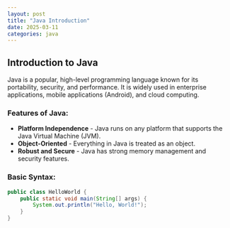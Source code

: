 ```yaml
---
layout: post
title: "Java Introduction"
date: 2025-03-11
categories: java
---
```


## Introduction to Java

Java is a popular, high-level programming language known for its portability, security, and performance. It is widely used in enterprise applications, mobile applications (Android), and cloud computing.

### Features of Java:
- **Platform Independence** - Java runs on any platform that supports the Java Virtual Machine (JVM).
- **Object-Oriented** - Everything in Java is treated as an object.
- **Robust and Secure** - Java has strong memory management and security features.

### Basic Syntax:
```java
public class HelloWorld {
    public static void main(String[] args) {
        System.out.println("Hello, World!");
    }
}
```